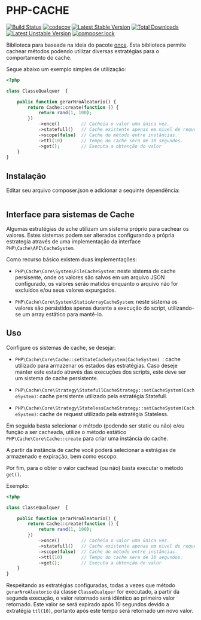 # PHP-CACHE
[![Build Status](https://travis-ci.org/tarcisiojr/php-cache.svg?branch=master)](https://travis-ci.org/tarcisiojr/php-cache)
[![codecov](https://codecov.io/gh/tarcisiojr/php-cache/branch/master/graph/badge.svg)](https://codecov.io/gh/tarcisiojr/php-cache)
[![Latest Stable Version](https://poser.pugx.org/tarcisiojr/php-cache/v/stable)](https://packagist.org/packages/tarcisiojr/php-cache)
[![Total Downloads](https://poser.pugx.org/tarcisiojr/php-cache/downloads)](https://packagist.org/packages/tarcisiojr/php-cache)
[![Latest Unstable Version](https://poser.pugx.org/tarcisiojr/php-cache/v/unstable)](https://packagist.org/packages/tarcisiojr/php-cache)
[![composer.lock](https://poser.pugx.org/tarcisiojr/php-cache/composerlock)](https://packagist.org/packages/tarcisiojr/php-cache)

Biblioteca para baseada na ideia do pacote [once]('https://github.com/spatie/once'). 
Esta biblioteca permite cachear métodos podendo utilizar diversas estratégias para o comportamento do cache. 

Segue abaixo um exemplo simples de utilização:

```php
<?php

class ClasseQualquer  {

    public function gerarNroAleatorio() {
        return Cache::create(function () {
            return rand(1, 100);
        })
            ->once()        // Cacheia o valor uma única vez.
            ->statefull()   // Cache existente apenas em nivel de request.
            ->scope(false)  // Cache do método entre instâncias.
            ->ttl(10)       // Tempo do cache sera de 10 segundos.
            ->get();        // Executa a obtenção do valor
    }
}

```

## Instalação

Editar seu arquivo composer.json e adicionar a sequinte dependência:
```json

```

## Interface para sistemas de Cache

Algumas estratégias de ache utilizam um sistema próprio para cachear os valores. Estes sistemas podem ser alterados 
configurando a própria estrategia através de uma implementação da interface ```PHP\Cache\API\CacheSystem```.

Como recurso básico existem duas implementações:

* ```PHP\Cache\Core\System\FileCacheSystem```: neste sistema de cache persisente, onde os valores são salvos em um arquivo 
JSON configurado, os valores serão matidos enquanto o arquivo não for excluídos e/ou seus valores expurgados.

* ```PHP\Cache\Core\System\StaticArrayCacheSystem```: neste sistema os valores são persistidos apenas durante a execução 
do script, utilizando-se um array estático para mantê-lo.


## Uso

Configure os sistemas de cache, se desejar:

* ```PHP\Cache\Core\Cache::setStateCacheSystem(CacheSystem) ```: cache utilizado para armazenar os estados das estratégias.
Caso deseje manter este estado através das execuções dos scripts, este deve ser um sistema de cache persistente.

* ```PHP\Cache\Core\Strategy\StatefullCacheStrategy::setCacheSystem(CacheSystem)```: cache persistente utilizado pela estratégia Statefull.
 
* ```PHP\Cache\Core\Strategy\StatelessCacheStrategy::setCacheSystem(CacheSystem)```: cache de request utilizado pela estratégia Stateless.

Em seguida basta selecionar o método (podendo ser static ou não) e/ou função a ser cacheada, utilize o método estático
```PHP\Cache\Core\Cache::create``` para criar uma instância do cache.

A partir da instância de cache você poderá selecionar a estrágias de armazenado e expiração, bem como escopo.

Por fim, para o obter o valor cachead (ou não) basta executar o método ```get()```.

Exemplo:

```php
<?php

class ClasseQualquer  {

    public function gerarNroAleatorio() {
        return Cache::create(function () {
            return rand(1, 100);
        })
            ->once()        // Cacheia o valor uma única vez.
            ->statefull()   // Cache existente apenas em nivel de request.
            ->scope(false)  // Cache do método entre instâncias.
            ->ttl(10)       // Tempo do cache sera de 10 segundos.
            ->get();        // Executa a obtenção do valor
    }
}

```

Respeitando as estratégias configuradas, todas a vezes que método ```gerarNroAleatorio``` da classe ```ClasseQualquer``` 
 for executado, a partir da segunda execução, o valor retornado será idêntico ao primeiro valor retornado. Este valor se
  será expirado após 10 segundos devido a extratégia ```ttl(10)```, portanto após este tempo será retornado um novo valor.
